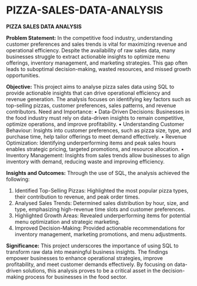 # PIZZA-SALES-DATA-ANALYSIS
**PIZZA SALES DATA ANALYSIS**

**Problem Statement:**
In the competitive food industry, understanding customer preferences and sales trends is vital for maximizing revenue and operational efficiency. Despite the availability of raw sales data, many businesses struggle to extract actionable insights to optimize menu offerings, inventory management, and marketing strategies. This gap often leads to suboptimal decision-making, wasted resources, and missed growth opportunities.

**Objective:**
This project aims to analyse pizza sales data using SQL to provide actionable insights that can drive operational efficiency and revenue generation. The analysis focuses on identifying key factors such as top-selling pizzas, customer preferences, sales patterns, and revenue contributors.
Need and Importance:
•	Data-Driven Decisions: Businesses in the food industry must rely on data-driven insights to remain competitive, optimize operations, and improve profitability.
•	Understanding Customer Behaviour: Insights into customer preferences, such as pizza size, type, and purchase time, help tailor offerings to meet demand effectively.
•	Revenue Optimization: Identifying underperforming items and peak sales hours enables strategic pricing, targeted promotions, and resource allocation.
•	Inventory Management: Insights from sales trends allow businesses to align inventory with demand, reducing waste and improving efficiency.

**Insights and Outcomes:**
Through the use of SQL, the analysis achieved the following:
1. Identified Top-Selling Pizzas: Highlighted the most popular pizza types, their contribution to revenue, and peak order times.
2. Analysed Sales Trends: Determined sales distribution by hour, size, and type, emphasizing high-revenue time slots and customer preferences.
3. Highlighted Growth Areas: Revealed underperforming items for potential menu optimization and strategic marketing.
4. Improved Decision-Making: Provided actionable recommendations for inventory management, marketing promotions, and menu adjustments.

**Significance:**
This project underscores the importance of using SQL to transform raw data into meaningful business insights. The findings empower businesses to enhance operational strategies, improve profitability, and meet customer demands effectively. By focusing on data-driven solutions, this analysis proves to be a critical asset in the decision-making process for businesses in the food sector.
